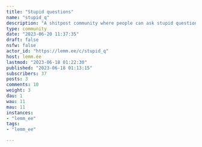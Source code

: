 ```yaml
---
title: "Stupid questions" 
name: "stupid_q"
description: "A shitpost community where people can ask stupid questions and can get either smart responses or stupid responses.Rules1. No racism or hate speech2. Treat everyone equally and respectfully3. Use common sense if what's ok and what's not ok to do or say. use that as a guideline when interacting with the community4. Have fun"
type: community
date: "2023-06-20 11:37:35"
draft: false
nsfw: false
actor_id: "https://lemm.ee/c/stupid_q"
host: lemm.ee
lastmod: "2023-06-18 01:22:30"
published: "2023-06-18 01:13:15"
subscribers: 37
posts: 3
comments: 10
weight: 3
dau: 1
wau: 11
mau: 11
instances:
- "lemm_ee"
tags: 
- "lemm_ee"

---
```

